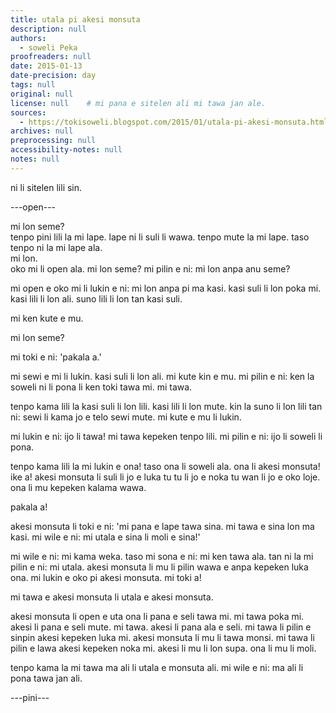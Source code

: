 ```yaml
---
title: utala pi akesi monsuta
description: null
authors:
  - soweli Peka
proofreaders: null
date: 2015-01-13
date-precision: day
tags: null
original: null
license: null    # mi pana e sitelen ali mi tawa jan ale.
sources:
  - https://tokisoweli.blogspot.com/2015/01/utala-pi-akesi-monsuta.html
archives: null
preprocessing: null
accessibility-notes: null
notes: null
---
```


ni li sitelen lili sin.

---open---

mi lon seme?  
tenpo pini lili la mi lape. lape ni li suli li wawa. tenpo mute la mi lape. taso tenpo ni la mi lape ala.  
mi lon.  
oko mi li open ala. mi lon seme? mi pilin e ni: mi lon anpa anu seme?

mi open e oko mi li lukin e ni: mi lon anpa pi ma kasi. kasi suli li lon poka mi. kasi lili li lon ali. suno lili li lon tan kasi suli.

mi ken kute e mu.

mi lon seme?

mi toki e ni: 'pakala a.'

mi sewi e mi li lukin. kasi suli li lon ali. mi kute kin e mu. mi pilin e ni: ken la soweli ni li pona li ken toki tawa mi. mi tawa.

tenpo kama lili la kasi suli li lon lili. kasi lili li lon mute. kin la suno li lon lili tan ni: sewi li kama jo e telo sewi mute. mi kute e mu li lukin.

mi lukin e ni: ijo li tawa! mi tawa kepeken tenpo lili. mi pilin e ni: ijo li soweli li pona.

tenpo kama lili la mi lukin e ona! taso ona li soweli ala. ona li akesi monsuta! ike a! akesi monsuta li suli li jo e luka tu tu li jo e noka tu wan li jo e oko loje. ona li mu kepeken kalama wawa.

pakala a!

akesi monsuta li toki e ni: 'mi pana e lape tawa sina. mi tawa e sina lon ma kasi. mi wile e ni: mi utala e sina li moli e sina!'

mi wile e ni: mi kama weka. taso mi sona e ni: mi ken tawa ala. tan ni la mi pilin e ni: mi utala. akesi monsuta li mu li pilin wawa e anpa kepeken luka ona. mi lukin e oko pi akesi monsuta. mi toki a!

mi tawa e akesi monsuta li utala e akesi monsuta.

akesi monsuta li open e uta ona li pana e seli tawa mi. mi tawa poka mi. akesi li pana e seli mute. mi tawa. akesi li pana ala e seli. mi tawa li pilin e sinpin akesi kepeken luka mi. akesi monsuta li mu li tawa monsi. mi tawa li pilin e lawa akesi kepeken noka mi. akesi li mu li lon supa. ona li mu li moli.

tenpo kama la mi tawa ma ali li utala e monsuta ali. mi wile e ni: ma ali li pona tawa jan ali.

---pini---

<!-- 

Comments from Kaliputra (2015-01-15):

no 'e' with 'tawa' ante la pona mute.

-->